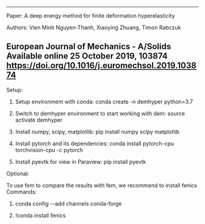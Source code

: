 --------------------------------------------------------------------
Paper: 
A deep energy method for finite deformation hyperelasticity

Authors: Vien Minh Nguyen-Thanh, Xiaoying Zhuang, Timon Rabczuk

European Journal of Mechanics - A/Solids
Available online 25 October 2019, 103874
https://doi.org/10.1016/j.euromechsol.2019.103874
--------------------------------------------------------------------
Setup:

1. Setup environment with conda: conda create -n demhyper python=3.7

2. Switch to demhyper environment to start working with dem: source activate demhyper

3. Install numpy, scipy, matplotlib: pip install numpy scipy matplotlib

4. Install pytorch and its dependencies: conda install pytorch-cpu torchvision-cpu -c pytorch

5. Install pyevtk for view in Paraview: pip install pyevtk

Optional:

To use fem to compare the results with fem, we recommend to install fenics
Commands:
1. conda config --add channels conda-forge

2. !conda install fenics
